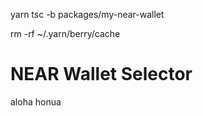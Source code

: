 yarn tsc -b packages/my-near-wallet

rm -rf ~/.yarn/berry/cache

# NEAR Wallet Selector

aloha honua
